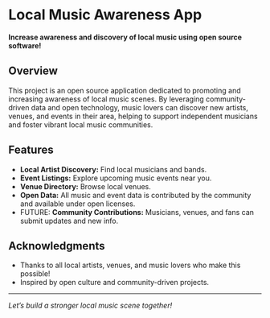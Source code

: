 # Local Music Awareness App

**Increase awareness and discovery of local music using open source software!**

## Overview

This project is an open source application dedicated to promoting and increasing awareness of local music scenes. By leveraging community-driven data and open technology, music lovers can discover new artists, venues, and events in their area, helping to support independent musicians and foster vibrant local music communities.

## Features

- **Local Artist Discovery:** Find local musicians and bands.
- **Event Listings:** Explore upcoming music events near you.
- **Venue Directory:** Browse local venues.
- **Open Data:** All music and event data is contributed by the community and available under open licenses.
- FUTURE: **Community Contributions:** Musicians, venues, and fans can submit updates and new info.

## Acknowledgments

- Thanks to all local artists, venues, and music lovers who make this possible!
- Inspired by open culture and community-driven projects.

---

*Let’s build a stronger local music scene together!*
